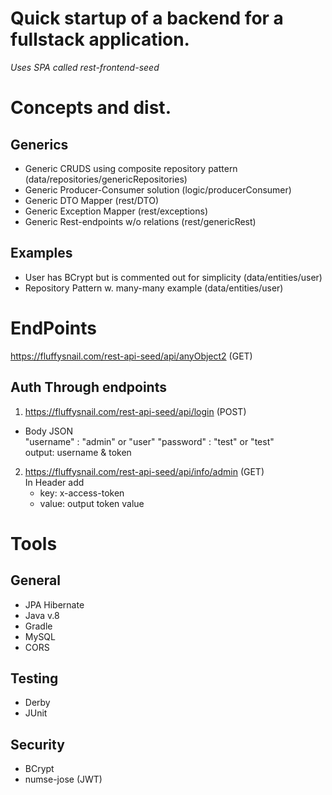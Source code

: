 # Quick startup of a backend for a fullstack application. 
*Uses SPA called rest-frontend-seed*
# Concepts and dist.

## Generics
* Generic CRUDS using composite repository pattern (data/repositories/genericRepositories)
* Generic Producer-Consumer solution (logic/producerConsumer)
* Generic DTO Mapper (rest/DTO)
* Generic Exception Mapper (rest/exceptions)
* Generic Rest-endpoints w/o relations (rest/genericRest)

## Examples
* User has BCrypt but is commented out for simplicity (data/entities/user)
* Repository Pattern w. many-many example (data/entities/user)


# EndPoints
https://fluffysnail.com/rest-api-seed/api/anyObject2 (GET)

## Auth Through endpoints
1. https://fluffysnail.com/rest-api-seed/api/login (POST)
* Body JSON <br />
  "username" : "admin" or "user"
  "password" : "test" or "test" <br />
 output: username & token
 
2. https://fluffysnail.com/rest-api-seed/api/info/admin (GET) <br />
   In Header add
   - key: x-access-token
   - value: output token value
   
# Tools
## General
* JPA Hibernate
* Java v.8
* Gradle
* MySQL 
* CORS

## Testing
* Derby  
* JUnit

## Security
* BCrypt
* numse-jose (JWT)

